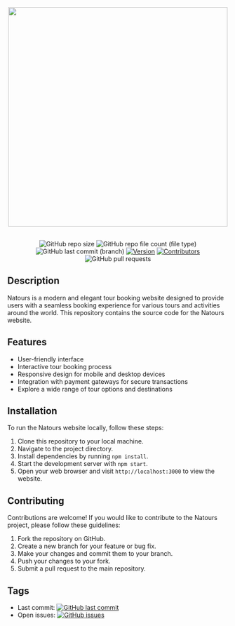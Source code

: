 <div align=center>
  <img src="https://github.com/BaraSedih11/Natours/assets/98843912/6131c911-3b0d-4183-aebf-2d23954df30a" width=500px/>

  <br />
  <br />
  
   ![GitHub repo size](https://img.shields.io/github/repo-size/BaraSedih11/Natours) 
   ![GitHub repo file count (file type)](https://img.shields.io/github/directory-file-count/BaraSedih11/Natours) 
   ![GitHub last commit (branch)](https://img.shields.io/github/last-commit/BaraSedih11/Natours/main)
   [![Version](https://img.shields.io/badge/version-v1.0.0-blue)](https://github.com/BaraSedih/Natours/releases/tag/v1.0.0)
   [![Contributors](https://img.shields.io/github/contributors/BaraSedih11/Natours)](https://github.com/BaraSedih11/Natours/graphs/contributors)
   ![GitHub pull requests](https://img.shields.io/github/issues-pr-raw/BaraSedih11/Natours)

</div>

## Description

Natours is a modern and elegant tour booking website designed to provide users with a seamless booking experience for various tours and activities around the world. This repository contains the source code for the Natours website.

## Features

- User-friendly interface
- Interactive tour booking process
- Responsive design for mobile and desktop devices
- Integration with payment gateways for secure transactions
- Explore a wide range of tour options and destinations

## Installation

To run the Natours website locally, follow these steps:

1. Clone this repository to your local machine.
2. Navigate to the project directory.
3. Install dependencies by running `npm install`.
4. Start the development server with `npm start`.
5. Open your web browser and visit `http://localhost:3000` to view the website.

## Contributing

Contributions are welcome! If you would like to contribute to the Natours project, please follow these guidelines:

1. Fork the repository on GitHub.
2. Create a new branch for your feature or bug fix.
3. Make your changes and commit them to your branch.
4. Push your changes to your fork.
5. Submit a pull request to the main repository.

## Tags

- Last commit: [![GitHub last commit](https://img.shields.io/github/last-commit/BaraSedih11/Natours)](https://github.com/BaraSedih11/Natours/commit/main)
- Open issues: [![GitHub issues](https://img.shields.io/github/issues/BaraSedih11/Natours)](https://github.com/BaraSedih11/Natours/issues)
